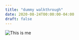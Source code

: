 ```yaml
---
title: "dummy walkthrough"
date: 2020-08-24T00:00:00-04:00
draft: false
---
```

![This is me](https://upbeat-lalande-92e106.netlify.app/me.jpg/)

